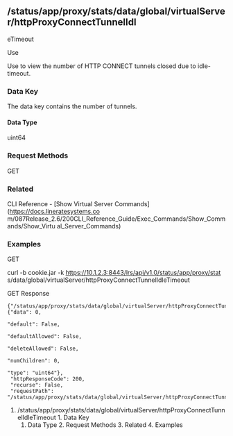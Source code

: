 ## /status/app/proxy/stats/data/global/virtualServer/httpProxyConnectTunnelIdl
eTimeout

Use

Use to view the number of HTTP CONNECT tunnels closed due to idle-timeout.

### Data Key

The data key contains the number of tunnels.

#### Data Type

uint64

### Request Methods

GET

### Related

CLI Reference - [Show Virtual Server Commands](https://docs.lineratesystems.co
m/087Release_2.6/200CLI_Reference_Guide/Exec_Commands/Show_Commands/Show_Virtu
al_Server_Commands)

### Examples

GET

curl -b cookie.jar -k https://10.1.2.3:8443/lrs/api/v1.0/status/app/proxy/stat
s/data/global/virtualServer/httpProxyConnectTunnelIdleTimeout

GET Response

    
    
    {"/status/app/proxy/stats/data/global/virtualServer/httpProxyConnectTunnelIdleTimeout": {"data": 0,
                                                                                           "default": False,
                                                                                           "defaultAllowed": False,
                                                                                           "deleteAllowed": False,
                                                                                           "numChildren": 0,
                                                                                           "type": "uint64"},
     "httpResponseCode": 200,
     "recurse": False,
     "requestPath": "/status/app/proxy/stats/data/global/virtualServer/httpProxyConnectTunnelIdleTimeout"}
    

  1. /status/app/proxy/stats/data/global/virtualServer/httpProxyConnectTunnelIdleTimeout
    1. Data Key
      1. Data Type
    2. Request Methods
    3. Related
    4. Examples

